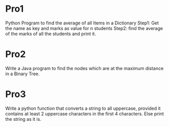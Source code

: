 # Pro1
Python Program to find the average of all Items in a Dictionary Step1: Get the name as key and marks as value for n students Step2: find the average of the marks of all the students and print it.
# Pro2
Write a Java program to find the nodes which are at the maximum distance in a Binary Tree.
# Pro3
Write a python function that converts a string to all uppercase, provided it contains at least 2 uppercase characters in the first 4 characters. Else print the string as it is.

